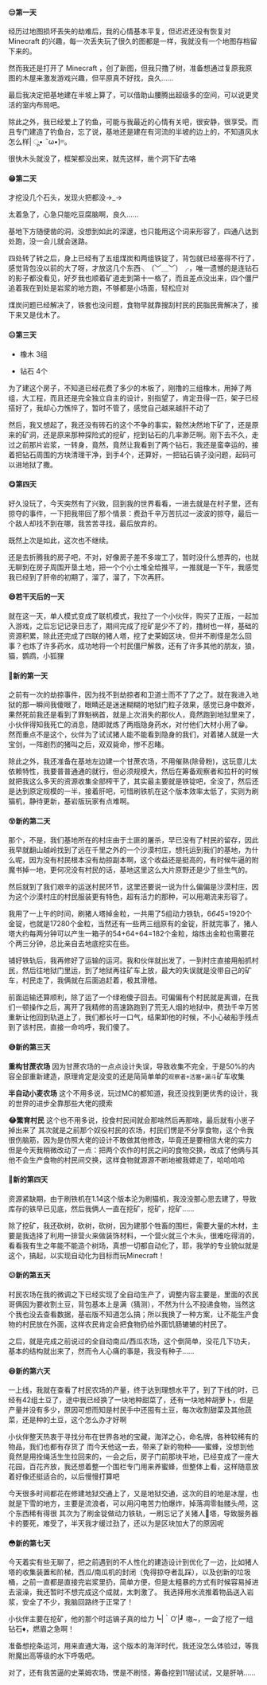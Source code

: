#### :expressionless:第一天 

经历过地图损坏丢失的劫难后，我的心情基本平复，但迟迟还没有恢复对 Minecraft 的兴趣，每一次丢失玩了很久的图都是一样，我就没有一个地图存档留下来的。

然而我还是打开了 Minecraft ，创了新图，但我只撸了树，准备想通过复原我原图的木屋来激发游戏兴趣，但平原真不好找，良久……

最后我决定把基地建在半坡上算了，可以借助山腰腾出超级多的空间，可以说更灵活的室内布局吧。

除此之外，我已经爱上了钓鱼，可能与我最近的心情有关吧，很安静，很享受。而且专门建造了钓鱼台，忘了说，基地还是建在有河流的半坡的边上的，不知道风水怎么样| ू•ૅω•́)ᵎᵎᵎ。

很快木头就没了，框架都没出来，就先这样，凿个洞下矿去咯

#### :grin:第二天

才挖没几个石头，发现火把都没→_→

太着急了，心急只能吃豆腐脑啊，良久……

基地下方随便凿的洞，没想到如此的深邃，也只能用这个词来形容了，四通八达到处跑，没一会儿就会迷路。

四处转了转之后，身上已经有了五组煤炭和两组铁锭了，背包就已经塞得不行了，感觉背包没以前的大了呀，才放这几个东西╮（﹀＿﹀）╭，唯一遗憾的是连钻石的影子都没看见，好歹我也顺着矿道走到第十一格了，而且差点没出来，四个僵尸追着我在到处是岩浆的地方跑，不够都是小场面，轻松应对

煤炭问题已经解决了，铁套也没问题，食物早就靠搜刮村民的民脂民膏解决了，接下来又是伐木了。

#### :neutral_face:第三天

+ 橡木  3组

+ 钻石  4个

为了建这个房子，不知道已经花费了多少的木板了，刚撸的三组橡木，用掉了两组，大工程，而且还是完全独立自主的设计，别指望了，肯定丑得一匹，架子已经搭好了，我却心力憔悴了，暂时不管了，感觉自己越来越肝不动了

然后，我又想起了，我还没有砖石的这个不争的事实，毅然决然地下矿了，还是原来的矿洞，还是原来那种探险式的挖矿，挖到钻石的几率渺茫啊。刚下去不久，走过之前那片岩浆，一转身，竟然，竟然让我看到了两个钻石，我还是蛮幸运的，接着把钻石周围的方块清理干净，到手4个，还算好，一把钻石镐子没问题，起码可以进地狱了撒。

#### :yum:第四天

好久没玩了，今天突然有了兴致，回到我的世界看看，一进去就是在村子里，还有掠夺的事件，一下把我带回了那个情景：费劲千辛万苦抗过一波波的掠夺，最后一个敌人却找不到在哪，我苦苦寻找，最后放弃的。

既然上次是如此，这次也不继续。

还是去折腾我的房子吧，不对，好像房子差不多竣工了，暂时没什么想弄的，也就无聊到在房子周围开垦土地，把一个个小土堆全给推平，一推就是一下午，我感觉我已经到了肝帝的初期了，溜了，溜了，下次再肝。

#### :smile:若干天后的一天

就在这一天，单人模式变成了联机模式，我拉了一个小伙伴，购买了正版，一起加入游戏，之后忘记记录日志了，期间完成了挖矿是少不了的，撸树也一样，基础的资源积累，除此还完成了四联的猪人塔，挖了史莱姆区块，但并不刷怪是怎么回事？也炼了许多药水，成功地将一个村民僵尸解救，还有了许多其他的朋友，狼，猫，鹦鹉，小狐狸

#### :slightly_frowning_face:新的第一天

之前有一次的劫掠事件，因为找不到劫掠者和卫道士而不了了之了。就在我进入地狱的那一瞬间我傻眼了，眼睛还是迷迷糊糊的地狱门粒子效果，感觉已身中数斧，果然死前我还是看到了罪魁祸首，就是上次消失的那伙人，竟然跑到地狱里来了，小伙伴得知我死亡的消息，随即就炼了两瓶隐身药水，对付他们大材小用了😁。然而重点不是这个，伙伴为了试试猪人能不能看到隐身的我们，对着猪人就是一大宝剑，一阵剧烈的猪叫之后，双双毙命，惨不忍睹。

除此之外，我还准备在基地左边建一个甘蔗农场，不用催熟(除骨粉)，这玩意儿太依赖特性，我要普普通通的就行，但必须规模大，然后在筹备观察者和拉杆的时候就把我这么多天的资源收集全部榨干了，其实最主要就是铁锭吧，全没了，然后还是达到原定规模的一半，接着肝吧，可惜刷铁机在这个版本效率太低了，实则为刷猫机，静待更新，基岩版玩家有点难啊。

#### :dizzy_face:新的第二天

那个，不是，我们基地所在的村庄由于土匪的屠杀，早已没有了村民的留存，因此我早就翻山越岭找到了远在千里之外的一个沙漠村庄，想托运到我们的基地，为什么呢，因为没有村民根本没有劫掠副本啊，这个收益还是挺高的，有时候牛逼的附魔书掉一地，更何况没有村民的话，基地这里这么大片原野还是少了些生气的。

然后就到了我们艰辛的运送村民环节，这里还要说一说为什么偏偏是沙漠村庄，因为这个沙漠村庄的村民服装更有特色，超有活力的那种，可以用潮流来形容了。

我用了一上午的时间，刷猪人塔掉金粒，一共用了5组动力铁轨，6*64*5=1920个金锭，也就是17280个金粒，当然还有一些两三组原有的金锭，肝就完事了，猪人塔大约每两分钟可以产生一箱子的54+64+64=182个金粒，熔炼出金粒也需要花个两三分钟，总比亲自去地底挖实在些。

铺好铁轨后，我再修好了运输的运河。我和伙伴就出发了，一到村庄直接用船抓村民，然后往地狱门里运，到了地狱再往矿车上放，最大的失误就是没带自己的矿车，村民走了，我俩就在后面追赶着，极其滑稽。

前面运输还算顺利，除了运了一个绿袍傻子回去。可偏偏有个村民就是离谱，在我们一顿操作之后，离开了我精修的高速路跑到了荒无人烟的地狱中，费劲千辛万苦重新让他回到轨道上了，我们都长吁一口气，结果卸他的时候，不小心破船手残点到了该村民，直接一命呜呼，我们傻了。

#### :sweat_smile:新的第三天
**重构甘蔗农场**
因为甘蔗农场的一点点设计失误，导致收集不完全，于是50%的内容全部重新建造，原理肯定是没变的还是简简单单的`观察者+活塞+漏斗`矿车收集

**半自动小麦农场**
这个不用多说，玩过MC的都知道，我还没找到更优秀的设计，我的世界的进步全靠那些大佬的摸索

**:joy:繁育村民**
这个也不用多说，投食村民间就会那啥然后再那啥，最后就有小崽子掉出来了
其次就是之前那个奴役村民的农场，村民们愣是不分享食物，这个令我很伤脑筋，因为是仿照大佬的设计不敢做其他修改，毕竟还是要相信大佬的实力
但是今天我稍微改动了一点：把两个农作的村民之间的食物交换，改成了他俩与其他不会生产食物的村民间交换，这样食物就源源不断地被我嫖走了，哈哈哈哈

#### :sparkling_heart:新的第四天
资源紧缺期，由于刷铁机在1.14这个版本沦为刷猫机，我没没那心思去建了，导致库存的铁早已见底，然后我俩人一直在挖矿，挖矿，挖矿……

除了挖矿，我还砍树，砍树，砍树，因为建那个牲畜的围栏，需要大量的木材，主要是我选择了利用一排营火来做装饰材料，一个营火就三个木头，很难吃得消的，看看我有生之年能不能造个树场，真想一切都自动化了，耶，我学的专业貌似就是这个，搞起，以实现自动化为目标而玩Minecraft！

#### :confused:新的第五天
村民农场在我的微调之下已经实现了全自动生产了，调整内容主要是，里面的农民哥俩因为要收割土豆，背包基本上是满（猜测），不然为什么不投递食物，当然这个我也没去查看数据，基岩版不知道怎么搞；所以我换了一种方案，让不能生产食物的村民放在外面，这样农民肯定会把食物扔给外面饥肠辘辘的村民了。

之后，就是完成之前说过的全自动南瓜/西瓜农场，这个倒简单，没花几下功夫，基本的结构就出来了，然而令人心痛的事是，我没有种子……

#### :laughing:新的第六天
一上线，我就在查看了村民农场的产量，终于达到理想水平了，到了下线的时，已经有42组土豆了，途中我已经换了一块地种甜菜了，还有一块地种胡萝卜，但是产量并没有多少，原因可想而知是村民手中还囤有土豆，每次收割甜菜及其他蔬菜，还是种的土豆，这个怎么办才好啊

小伙伴整天热衷于寻找分布在世界各地的宝藏，海洋之心，命名牌，各种较稀有的物品，我们也都有存货了
而今天他这一去，带来了新的物种——蜜蜂，没想到他竟然是用拴绳活生生拉回来的，一会之后，房子门前那块平地，已经变成了一座大花园，百花齐放，我还想着整一个围栏专门用来养蜜蜂，但整体上看，这样随意放着好像还挺适合的，以后慢慢打算吧

今天很多时间都花在修建地狱交通上了，又是地狱交通，这次的目的地是冰屋，也就是下雪的地方，主要是流浪者，可以用闪电苦力怕爆炸，掉落凋零骷髅头颅，这个东西稀有得很
其次为了刷金锭做动力铁轨，一刷忘记了关猪人:pig:塔，导致服务器卡的要死，难受了，半天我才缓过劲了，还以为是区块加大了的原因呢

#### :flushed:新的第七天
今天着实有些无聊了，把之前遇到的不人性化的建造设计到优化了一边，比如猪人塔的收集装置和阶梯，西瓜/南瓜机的封闭（免得掠夺者乱踩），以及创新的垃圾桶，之前一直都是直接完岩浆里扔，简单方便，但是太粗暴的方式有时候容易掉进去滚澡，我还暂时不想完成这个成就，太刺激了。
我选择用水流推着物品送入岩浆，安全了不少，我脑回路终于正常了！

小伙伴主要在挖矿，他的那个时运镐子真的给力┗|｀O′|┛ 嗷~，一会了挖了一组钻石:diamonds:，燃眉之急啊！

准备想挖条运河，用来直通大海，这个版本的海洋时代，我还没怎么体验过，等我附魔出高等级的水下呼吸吧。

对了，还有我苦逼的史莱姆农场，愣是不刷怪，筹备挖到11层试试，又是肝呐……
